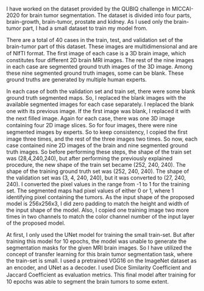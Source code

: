 I have worked on the dataset provided by the QUBIQ challenge in MICCAI-2020 for brain tumor segmentation. The dataset is divided into four parts, brain-growth, brain-tumor, prostate and kidney. As I used only the brain-tumor part, I had a small dataset to train my model from. 

There are a total of 40 cases in the train, test, and validation set of the brain-tumor part of this dataset. These images are multidimensional and are of NIfTI format. The ﬁrst image of each case is a 3D brain image, which constitutes four different 2D brain MRI images. The rest of the nine images in each case are segmented ground truth images of the 3D image. Among these nine segmented ground truth images, some can be blank. These ground truths are generated by multiple human experts.

In each case of both the validation set and train set, there were some blank ground truth segmented maps. So, I replaced the blank images with the available segmented images for each case separately. I replaced the blank one with its previous image. If the ﬁrst image was blank, I replaced it with the next ﬁlled image. Again for each case, there was one 3D image containing four 2D image slices. So for four images, there were nine segmented images by experts. So to keep consistency, I copied the ﬁrst image three times, and the rest of the three images two times. So now, each case contained nine 2D images of the brain and nine segmented ground truth images. So before performing these steps, the shape of the train set was (28,4,240,240), but after performing the previously explained procedure, the new shape of the train set became (252, 240, 240). The shape of the training ground truth set was (252, 240, 240). The shape of the validation set was (3, 4, 240, 240), but it was converted to (27, 240, 240). I converted the pixel values in the range from -1 to 1 for the training set. The segmented maps had pixel values of either 0 or 1, where 1 identifying pixel containing the tumors. As the input shape of the proposed model is 256x256x3, I did zero padding to match the height and width of the input shape of the model. Also, I copied one training image two more times in two channels to match the color channel number of the input layer of the proposed model.

At first, I only used the UNet model for training the small train-set. But after training this model for 10 epochs, the model was unable to generate the segmentation masks for the given MRI brain images. So I have utilized the concept of transfer learning for this brain tumor segmentation task, where the train-set is small. I used a pretrained VGG16 on the ImageNet dataset as an encoder, and UNet as a decoder. I used Dice Similarity Coefﬁcient and Jaccard Coefﬁcient as evaluation metrics. This final model after training for 10 epochs was able to segment the brain tumors to some extent.
